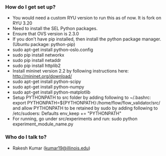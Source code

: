 ### How do I get set up? ###

* You would need a custom RYU version to run this as of now. It is fork on RYU 3.20
* Need to install the SEL Python packages.
* Ensure that OVS version is 2.3.0
* If you don't have pip installed, then install the python package manager. (Ubuntu package: python-pip)
* sudo apt-get install python-oslo.config
* sudo pip install networkx
* sudo pip install netaddr
* sudo pip install httplib2
* Install mininet version 2.2 by following instructions here: http://mininet.org/download/
* sudo apt-get install python-scipy
* sudo apt-get install python-numpy
* sudo apt-get install python-matplotlib
* Setup PYTHONPATH to src folder by adding following to ~/.bashrc: export PYTHONPATH=${PYTHONPATH}:/home/flow/flow_validator/src/ and allow PYTHONPATH to be retained by sudo by adding following to /etc/sudoers: Defaults env_keep += "PYTHONPATH"
* For running, go under src/experiments and run: sudo python experiment_module_name.py

### Who do I talk to? ###

* Rakesh Kumar (kumar19@illinois.edu)